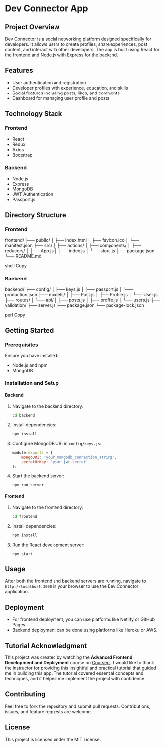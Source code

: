 # Dev Connector App

## Project Overview

Dev Connector is a social networking platform designed specifically for developers. It allows users to create profiles, share experiences, post content, and interact with other developers. The app is built using React for the frontend and Node.js with Express for the backend.

## Features

- User authentication and registration
- Developer profiles with experience, education, and skills
- Social features including posts, likes, and comments
- Dashboard for managing user profile and posts

## Technology Stack

### Frontend

- React
- Redux
- Axios
- Bootstrap

### Backend

- Node.js
- Express
- MongoDB
- JWT Authentication
- Passport.js

## Directory Structure

### Frontend

frontend/
├── public/
│ ├── index.html
│ ├── favicon.ico
│ └── manifest.json
├── src/
│ ├── actions/
│ ├── components/
│ ├── reducers/
│ ├── App.js
│ ├── index.js
│ └── store.js
├── package.json
└── README.md

shell
Copy

### Backend

backend/
├── config/
│ ├── keys.js
│ ├── passport.js
│ └── production.json
├── models/
│ ├── Post.js
│ ├── Profile.js
│ └── User.js
├── routes/
│ └── api/
│ ├── posts.js
│ ├── profile.js
│ └── users.js
├── validation/
├── server.js
├── package.json
└── package-lock.json

perl
Copy

## Getting Started

### Prerequisites

Ensure you have installed:

- Node.js and npm
- MongoDB

### Installation and Setup

#### Backend

1. Navigate to the backend directory:
    ```bash
    cd backend
    ```
2. Install dependencies:
    ```bash
    npm install
    ```
3. Configure MongoDB URI in `config/keys.js`:
    ```javascript
    module.exports = {
        mongoURI: 'your_mongodb_connection_string',
        secretOrKey: 'your_jwt_secret'
    };
    ```
4. Start the backend server:
    ```bash
    npm run server
    ```

#### Frontend

1. Navigate to the frontend directory:
    ```bash
    cd frontend
    ```
2. Install dependencies:
    ```bash
    npm install
    ```
3. Run the React development server:
    ```bash
    npm start
    ```

## Usage

After both the frontend and backend servers are running, navigate to `http://localhost:3000` in your browser to use the Dev Connector application.

## Deployment

- For frontend deployment, you can use platforms like Netlify or GitHub Pages.
- Backend deployment can be done using platforms like Heroku or AWS.

## Tutorial Acknowledgment

This project was created by watching the **Advanced Frontend Development and Deployment** course on [Coursera](https://www.coursera.org/learn/packt-advanced-frontend-development-and-deployment-l9mi4). I would like to thank the instructor for providing this insightful and practical tutorial that guided me in building this app. The tutorial covered essential concepts and techniques, and it helped me implement the project with confidence.

## Contributing

Feel free to fork the repository and submit pull requests. Contributions, issues, and feature requests are welcome.

## License

This project is licensed under the MIT License.